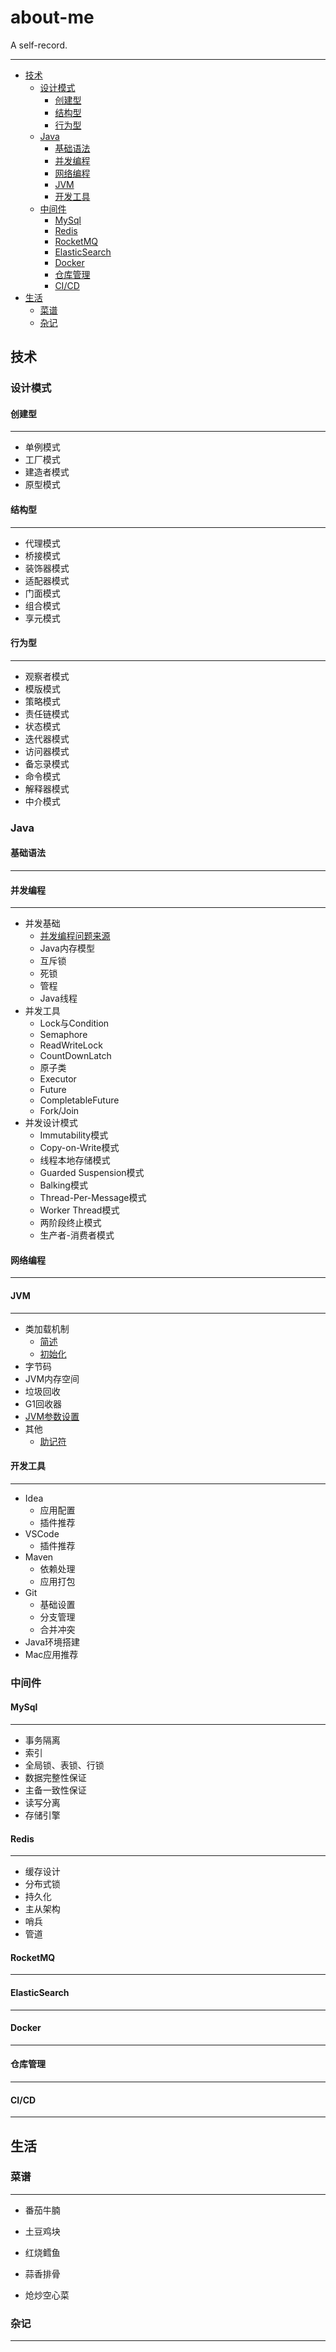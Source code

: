 # about-me

A self-record.

---

- [技术](#技术)
    - [设计模式](#设计模式)
        - [创建型](#创建型)
        - [结构型](#结构型)
        - [行为型](#行为型)
    - [Java](#Java)
        - [基础语法](#基础语法)
        - [并发编程](#并发编程)
        - [网络编程](#网络编程)
        - [JVM](#JVM)
        - [开发工具](#开发工具)
    - [中间件](#中间件)
        - [MySql](#MySql)
        - [Redis](#Redis)
        - [RocketMQ](#RocketMQ)
        - [ElasticSearch](#ElasticSearch)
        - [Docker](#Docker)
        - [仓库管理](#仓库管理)
        - [CI/CD](#CI/CD)
- [生活](#生活)
    - [菜谱](#菜谱)
    - [杂记](#杂记)

## 技术

### **设计模式**

#### 创建型
---

- 单例模式
- 工厂模式
- 建造者模式
- 原型模式

#### 结构型
---

- 代理模式
- 桥接模式
- 装饰器模式
- 适配器模式
- 门面模式
- 组合模式
- 享元模式

#### 行为型
---

- 观察者模式
- 模版模式
- 策略模式
- 责任链模式
- 状态模式
- 迭代器模式
- 访问器模式
- 备忘录模式
- 命令模式
- 解释器模式
- 中介模式

### **Java**

#### 基础语法
---

#### 并发编程
---

- 并发基础
    - [并发编程问题来源](note/concurrent/1_problemSourceAndTreatmentPlan.md)
    - Java内存模型
    - 互斥锁
    - 死锁
    - 管程
    - Java线程
- 并发工具
    - Lock与Condition
    - Semaphore
    - ReadWriteLock
    - CountDownLatch
    - 原子类
    - Executor
    - Future
    - CompletableFuture
    - Fork/Join
- 并发设计模式
    - Immutability模式
    - Copy-on-Write模式
    - 线程本地存储模式
    - Guarded Suspension模式
    - Balking模式
    - Thread-Per-Message模式
    - Worker Thread模式
    - 两阶段终止模式
    - 生产者-消费者模式

#### 网络编程
---

#### JVM
---

- 类加载机制
    - [简述](note/jvm/classloader/1_introduction.md)
    - [初始化](note/jvm/classloader/1_introduction.md)
- 字节码
- JVM内存空间
- 垃圾回收
- G1回收器
- [JVM参数设置](note/jvm/config/jvmParameterConfig.md)
- 其他
    - [助记符](note/jvm/else/jvmMnemonic.md)

#### 开发工具
---

- Idea
    - 应用配置
    - 插件推荐
- VSCode
    - 插件推荐
- Maven
    - 依赖处理
    - 应用打包
- Git
    - 基础设置
    - 分支管理
    - 合并冲突
- Java环境搭建
- Mac应用推荐

### **中间件**

#### MySql
---

- 事务隔离
- 索引
- 全局锁、表锁、行锁
- 数据完整性保证
- 主备一致性保证
- 读写分离
- 存储引擎

#### Redis
---

- 缓存设计
- 分布式锁
- 持久化
- 主从架构
- 哨兵
- 管道

#### RocketMQ
---

#### ElasticSearch
---

#### Docker
---

#### 仓库管理
---

#### CI/CD
---

## 生活

### **菜谱**
---

- 番茄牛腩

- 土豆鸡块

- 红烧鳕鱼

- 蒜香排骨

- 炝炒空心菜

### **杂记**
---
